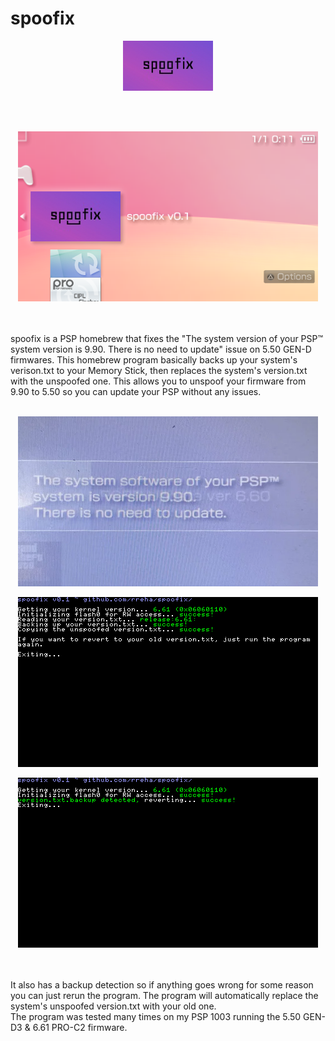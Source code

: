 # spoofix
<p align="center">
  <img src="./ICON0.png">
</p><br/><br/>
<p align="center">
  <img src="./xmb.png">
</p><br/><br/>
spoofix is a PSP homebrew that fixes the "The system version of your PSP™ system version is 9.90. There is no need to update" issue on 5.50 GEN-D firmwares. This homebrew program basically backs up your system's verison.txt to your Memory Stick, then replaces the system's version.txt with the unspoofed one. This allows you to unspoof your firmware from 9.90 to 5.50 so you can update your PSP without any issues. <br/><br/>
<p align="center">
  <img src="./990.png">
</p>
<p align="center">
  <img src="./runnning.png">
</p>
<p align="center">
  <img src="./revert.png">
</p>
<br/><br/>
It also has a backup detection so if anything goes wrong for some reason you can just rerun the program. The program will automatically replace the system's unspoofed version.txt with your old one. <br/>
The program was tested many times on my PSP 1003 running the 5.50 GEN-D3 & 6.61 PRO-C2 firmware.
